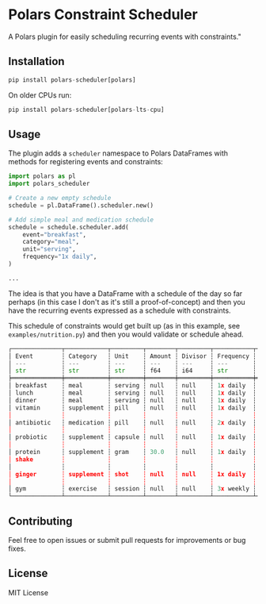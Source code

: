 # Polars Constraint Scheduler

A Polars plugin for easily scheduling recurring events with constraints."

## Installation

```python
pip install polars-scheduler[polars]
```

On older CPUs run:

```python
pip install polars-scheduler[polars-lts-cpu]
```

## Usage

The plugin adds a `scheduler` namespace to Polars DataFrames with methods for registering events and
constraints:

```python
import polars as pl
import polars_scheduler

# Create a new empty schedule
schedule = pl.DataFrame().scheduler.new()

# Add simple meal and medication schedule
schedule = schedule.scheduler.add(
    event="breakfast",
    category="meal",
    unit="serving",
    frequency="1x daily",
)

...
```

The idea is that you have a DataFrame with a schedule of the day so far perhaps
(in this case I don't as it's still a proof-of-concept) and then you have the recurring events
expressed as a schedule with constraints.

This schedule of constraints would get built up (as in this example, see `examples/nutrition.py`)
and then you would validate or schedule ahead.

```py
┌──────────────┬────────────┬─────────┬────────┬─────────┬───────────┬──────────────┬──────────────┐
│ Event        ┆ Category   ┆ Unit    ┆ Amount ┆ Divisor ┆ Frequency ┆ Constraints  ┆ Note         │
│ ---          ┆ ---        ┆ ---     ┆ ---    ┆ ---     ┆ ---       ┆ ---          ┆ ---          │
│ str          ┆ str        ┆ str     ┆ f64    ┆ i64     ┆ str       ┆ list[str]    ┆ str          │
╞══════════════╪════════════╪═════════╪════════╪═════════╪═══════════╪══════════════╪══════════════╡
│ breakfast    ┆ meal       ┆ serving ┆ null   ┆ null    ┆ 1x daily  ┆ []           ┆ null         │
│ lunch        ┆ meal       ┆ serving ┆ null   ┆ null    ┆ 1x daily  ┆ []           ┆ null         │
│ dinner       ┆ meal       ┆ serving ┆ null   ┆ null    ┆ 1x daily  ┆ []           ┆ null         │
│ vitamin      ┆ supplement ┆ pill    ┆ null   ┆ null    ┆ 1x daily  ┆ ["with       ┆ null         │
│              ┆            ┆         ┆        ┆         ┆           ┆ breakfast"]  ┆              │
│ antibiotic   ┆ medication ┆ pill    ┆ null   ┆ null    ┆ 2x daily  ┆ ["≥1h after  ┆ null         │
│              ┆            ┆         ┆        ┆         ┆           ┆ meal"]       ┆              │
│ probiotic    ┆ supplement ┆ capsule ┆ null   ┆ null    ┆ 1x daily  ┆ ["≥2h after  ┆ null         │
│              ┆            ┆         ┆        ┆         ┆           ┆ antibiotic"] ┆              │
│ protein      ┆ supplement ┆ gram    ┆ 30.0   ┆ null    ┆ 1x daily  ┆ ["≤30m after ┆ mix with     │
│ shake        ┆            ┆         ┆        ┆         ┆           ┆ gym OR with  ┆ 300ml water  │
│              ┆            ┆         ┆        ┆         ┆           ┆ breakfast"]  ┆              │
│ ginger       ┆ supplement ┆ shot    ┆ null   ┆ null    ┆ 1x daily  ┆ ["before     ┆ null         │
│              ┆            ┆         ┆        ┆         ┆           ┆ breakfast"]  ┆              │
│ gym          ┆ exercise   ┆ session ┆ null   ┆ null    ┆ 3x weekly ┆ []           ┆ null         │
└──────────────┴────────────┴─────────┴────────┴─────────┴───────────┴──────────────┴──────────────┘
```

## Contributing

Feel free to open issues or submit pull requests for improvements or bug fixes.

## License

MIT License

